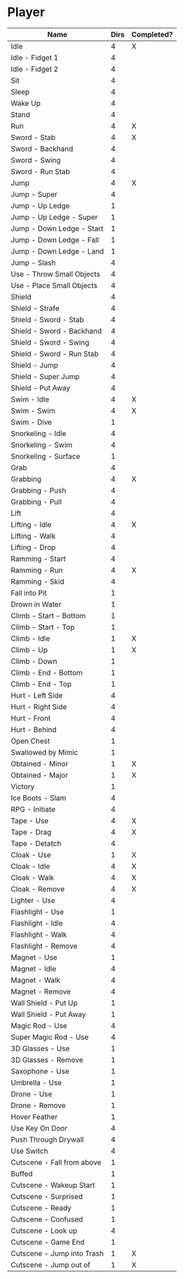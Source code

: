 # Player

| Name                      | Dirs | Completed? |
|----------                 | -----| ---------- |
| Idle                      | 4    |X
| Idle - Fidget 1           | 4    |
| Idle - Fidget 2           | 4    |
| Sit                       | 4    |
| Sleep                     | 4    |
| Wake Up                   | 4    |
| Stand                     | 4    |
| Run                       | 4    |X
| Sword - Stab              | 4    |X
| Sword - Backhand          | 4    |
| Sword - Swing             | 4    |
| Sword - Run Stab          | 4    |
| Jump                      | 4    |X
| Jump - Super              | 4    |
| Jump - Up Ledge           | 1    |
| Jump - Up Ledge - Super   | 1    |
| Jump - Down Ledge - Start | 1    |
| Jump - Down Ledge - Fall  | 1    |
| Jump - Down Ledge - Land  | 1    |
| Jump - Slash              | 4    |
| Use - Throw Small Objects | 4    |
| Use - Place Small Objects | 4    |
| Shield                    | 4    |
| Shield - Strafe           | 4    |
| Shield - Sword - Stab     | 4    |
| Shield - Sword - Backhand | 4    |
| Shield - Sword - Swing    | 4    |
| Shield - Sword - Run Stab | 4    |
| Shield - Jump             | 4    |
| Shield - Super Jump       | 4    |
| Shield - Put Away         | 4    |
| Swim - Idle               | 4    |X
| Swim - Swim               | 4    |X
| Swim - Dive               | 1    |
| Snorkeling - Idle         | 4    |
| Snorkeling - Swim         | 4    |
| Snorkeling - Surface      | 1    |
| Grab                      | 4    |
| Grabbing                  | 4    |X
| Grabbing - Push           | 4    |
| Grabbing - Pull           | 4    |
| Lift                      | 4    |
| Lifting - Idle            | 4    |X
| Lifting - Walk            | 4    |
| Lifting - Drop            | 4    |
| Ramming - Start           | 4    |
| Ramming - Run             | 4    |X
| Ramming - Skid            | 4    |
| Fall into Pit             | 1    |
| Drown in Water            | 1    |
| Climb - Start - Bottom    | 1    |
| Climb - Start - Top       | 1    |
| Climb - Idle              | 1    |X
| Climb - Up                | 1    |X
| Climb - Down              | 1    |
| Climb - End - Bottom      | 1    |
| Climb - End - Top         | 1    |
| Hurt - Left Side          | 4    |
| Hurt - Right Side         | 4    |
| Hurt - Front              | 4    |
| Hurt - Behind             | 4    |
| Open Chest                | 1    |
| Swallowed by Mimic        | 1    |
| Obtained - Minor          | 1    |X
| Obtained - Major          | 1    |X
| Victory                   | 1    |
| Ice Boots - Slam          | 4    |
| RPG - Initiate            | 4    |
| Tape - Use                | 4    |X
| Tape - Drag               | 4    |X
| Tape - Detatch            | 4    |
| Cloak - Use               | 1    |X
| Cloak - Idle              | 4    |X
| Cloak - Walk              | 4    |X
| Cloak - Remove            | 4    |X
| Lighter - Use             | 4    |
| Flashlight - Use          | 1    |
| Flashlight - Idle         | 4    |
| Flashlight - Walk         | 4    |
| Flashlight - Remove       | 4    |
| Magnet - Use              | 1    |
| Magnet - Idle             | 4    |
| Magnet - Walk             | 4    |
| Magnet - Remove           | 4    |
| Wall Shield - Put Up      | 1    |
| Wall Shield - Put Away    | 1    |
| Magic Rod - Use           | 4    |
| Super Magic Rod - Use     | 4    |
| 3D Glasses - Use          | 1    |
| 3D Glasses - Remove       | 1    |
| Saxophone - Use           | 1    |
| Umbrella - Use            | 1    |
| Drone - Use               | 1    |
| Drone - Remove            | 1    |
| Hover Feather             | 1    |
| Use Key On Door           | 4    |
| Push Through Drywall      | 4    |
| Use Switch                | 4    |
| Cutscene - Fall from above| 1    |
| Buffed                    | 1    |
| Cutscene - Wakeup Start   | 1    |
| Cutscene - Surprised      | 1    |
| Cutscene - Ready          | 1    |
| Cutscene - Confused       | 1    |
| Cutscene - Look up        | 4    |
| Cutscene - Game End       | 1    |
| Cutscene - Jump into Trash| 1    |X
| Cutscene - Jump out of    | 1    |X
